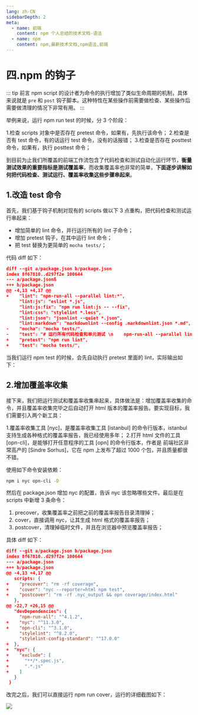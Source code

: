 ```yaml
---
lang: zh-CN
sidebarDepth: 2
meta:
  - name: 前端
    content: npm 个人总结的技术文档-语法
  - name: npm
    content: npm,最新技术文档,npm语法,前端
---
```


# 四.npm 的钩子

::: tip 前言
npm script 的设计者为命令的执行增加了类似生命周期的机制，具体来说就是 `pre` 和 `post` 钩子脚本。这种特性在某些操作前需要做检查、某些操作后需要做清理的情况下非常有用。
:::

举例来说，运行 npm run test 的时候，分 3 个阶段：

1.检查 scripts 对象中是否存在 pretest 命令，如果有，先执行该命令；
2.检查是否有 test 命令，有的话运行 test 命令，没有的话报错；
3.检查是否存在 posttest 命令，如果有，执行 posttest 命令；

到目前为止我们所覆盖的前端工作流包含了代码检查和测试自动化运行环节，**衡量测试效果的重要指标是测试覆盖率**，而收集覆盖率也非常的简单，**下面逐步讲解如何把代码检查、测试运行、覆盖率收集这些步骤串起来**。

## 1.改造 test 命令

首先，我们基于钩子机制对现有的 scripts 做以下 3 点重构，把代码检查和测试运行串起来：

- 增加简单的 lint 命令，并行运行所有的 lint 子命令；
- 增加 pretest 钩子，在其中运行 lint 命令；
- 把 test 替换为更简单的 `mocha tests/`；

代码 diff 如下：

```json
diff --git a/package.json b/package.json
index 8f67810..d297f2e 100644
--- a/package.jsonß
+++ b/package.json
@@ -4,13 +4,17 @@
+    "lint": "npm-run-all --parallel lint:*",
     "lint:js": "eslint *.js",
     "lint:js:fix": "npm run lint:js -- --fix",
     "lint:css": "stylelint *.less",
     "lint:json": "jsonlint --quiet *.json",
     "lint:markdown": "markdownlint --config .markdownlint.json *.md",
-    "mocha": "mocha tests/",
-    "test": "# 运行所有代码检查和单元测试 \n    npm-run-all --parallel lint:* mocha"
+    "pretest": "npm run lint",
+    "test": "mocha tests/",
```

当我们运行 npm test 的时候，会先自动执行 pretest 里面的 lint，实际输出如下：

## 2.增加覆盖率收集

接下来，我们把运行测试和覆盖率收集串起来，具体做法是：增加覆盖率收集的命令，并且覆盖率收集完毕之后自动打开 html 版本的覆盖率报告。要实现目标，我们需要引入两个新工具：

1.覆盖率收集工具 [nyc]，是覆盖率收集工具 [istanbul] 的命令行版本，istanbul 支持生成各种格式的覆盖率报告，我已经使用多年；
2.打开 html 文件的工具 [opn-cli]，是能够打开任意程序的工具 [opn] 的命令行版本，作者是 前端社区非常高产的 [Sindre Sorhus]，它在 npm 上发布了超过 1000 个包，并且质量都很不错。

使用如下命令安装依赖：

```bash
npm i nyc opn-cli -D
```

然后在 package.json 增加 nyc 的配置，告诉 nyc 该忽略哪些文件。最后是在 scripts 中新增 3 条命令：

1.  precover，收集覆盖率之前把之前的覆盖率报告目录清理掉；
2.  cover，直接调用 nyc，让其生成 html 格式的覆盖率报告；
3.  postcover，清理掉临时文件，并且在浏览器中预览覆盖率报告；

具体 diff 如下：

```json
diff --git a/package.json b/package.json
index 8f67810..d297f2e 100644
--- a/package.json
+++ b/package.json
@@ -4,13 +4,17 @@
   scripts: {
+    "precover": "rm -rf coverage",
+    "cover": "nyc --reporter=html npm test",
+    "postcover": "rm -rf .nyc_output && opn coverage/index.html"
   },
@@ -22,7 +26,15 @@
   "devDependencies": {
     "npm-run-all": "^4.1.2",
+    "nyc": "^11.3.0",
+    "opn-cli": "^3.1.0",
     "stylelint": "^8.2.0",
     "stylelint-config-standard": "^17.0.0"
+  },
+  "nyc": {
+    "exclude": [
+      "**/*.spec.js",
+      ".*.js"
+    ]
   }
 }
```

改完之后，我们可以直接运行 npm run cover，运行的详细截图如下：

![](https://user-gold-cdn.xitu.io/2017/11/29/16005264d5d3aef6?w=921&h=1112&f=png&s=147056)
